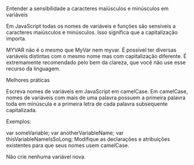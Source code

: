 Entender a sensibilidade a caracteres maiúsculos e minúsculos em variáveis

Em JavaScript todas os nomes de variáveis e funções são sensíveis a caracteres maiúsculos e minúsculos. Isso significa que a capitalização importa.

MYVAR não é o mesmo que MyVar nem myvar. É possível ter diversas variáveis distintas com o mesmo nome mas com capitalização diferente. É extremamente recomendado pelo bem da clareza, que você não use esse recurso da linguagem.

Melhores práticas

Escreva nomes de variáveis em JavaScript em camelCase. Em camelCase, nomes de variáveis com mais de uma palavra possuem a primeira palavra toda em minúscula e a primeira letra de cada palavra subsequente capitalizada.

Exemplos:

var someVariable;
var anotherVariableName;
var thisVariableNameIsSoLong;
Modifique as declarações e atribuições existentes para que seus nomes usem camelCase.

Não crie nenhuma variável nova.